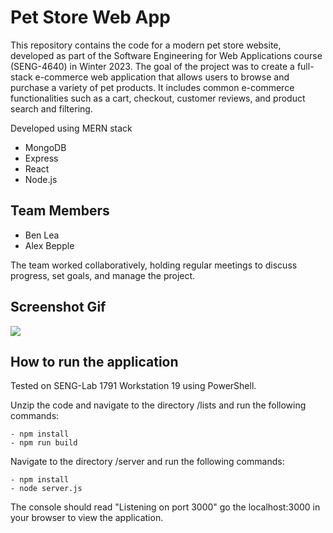 # Pet Store Web App

This repository contains the code for a modern pet store website, developed as part of the Software Engineering for Web Applications course (SENG-4640) in Winter 2023. The goal of the project was to create a full-stack e-commerce web application that allows users to browse and purchase a variety of pet products. It includes common e-commerce functionalities such as a cart, checkout, customer reviews, and product search and filtering. 

Developed using MERN stack
 - MongoDB
 - Express
 - React
 - Node.js

## Team Members
- Ben Lea 
- Alex Bepple


The team worked collaboratively, holding regular meetings to discuss progress, set goals, and manage the project.

## Screenshot Gif

<img src="images\Petstore_Example.gif">

## How to run the application
Tested on SENG-Lab 1791 Workstation 19 using PowerShell.

Unzip the code and navigate to the directory /lists and run the following commands:

    - npm install
    - npm run build

Navigate to the directory /server and run the following commands:
    
    - npm install
    - node server.js

The console should read "Listening on port 3000" go the localhost:3000 in your browser to view the application.
